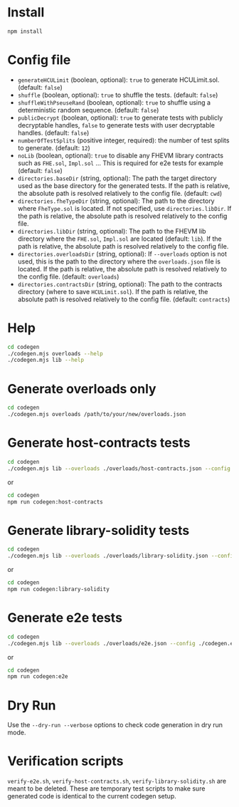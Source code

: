 # Install

```sh
npm install
```

# Config file

- `generateHCULimit` (boolean, optional): `true` to generate HCULimit.sol. (default: `false`)
- `shuffle` (boolean, optional): `true` to shuffle the tests. (default: `false`)
- `shuffleWithPseuseRand` (boolean, optional): `true` to shuffle using a deterministic random sequence. (default: `false`)
- `publicDecrypt` (boolean, optional): `true` to generate tests with publicly decryptable handles, `false` to generate tests with user decryptable handles. (default: `false`)
- `numberOfTestSplits` (positive integer, required): the number of test splits to generate. (default: `12`)
- `noLib` (boolean, optional): `true` to disable any FHEVM library contracts such as `FHE.sol`, `Impl.sol` ... This is required for e2e tests for example (default: `false`)
- `directories.baseDir` (string, optional): The path the target directory used as the base directory for the generated tests. If the path is relative, the absolute path is resolved relatively to the config file. (default: `cwd`)
- `directories.fheTypeDir` (string, optional): The path to the directory where `FheType.sol` is located. If not specified, use `directories.libDir`. If the path is relative, the absolute path is resolved relatively to the config file.
- `directories.libDir` (string, optional): The path to the FHEVM lib directory where the `FHE.sol`, `Impl.sol` are located (default: `lib`). If the path is relative, the absolute path is resolved relatively to the config file.
- `directories.overloadsDir` (string, optional): If `--overloads` option is not used, this is the path to the directory where the `overloads.json` file is located. If the path is relative, the absolute path is resolved relatively to the config file. (default: `overloads`)
- `directories.contractsDir` (string, optional): The path to the contracts directory (where to save `HCULimit.sol`). If the path is relative, the absolute path is resolved relatively to the config file. (default: `contracts`)

# Help

```sh
cd codegen
./codegen.mjs overloads --help
./codegen.mjs lib --help
```

# Generate overloads only

```sh
cd codegen
./codegen.mjs overloads /path/to/your/new/overloads.json
```

# Generate host-contracts tests

```sh
cd codegen
./codegen.mjs lib --overloads ./overloads/host-contracts.json --config ./codegen.host-contracts.config.json --verbose
```

or

```sh
cd codegen
npm run codegen:host-contracts
```

# Generate library-solidity tests

```sh
cd codegen
./codegen.mjs lib --overloads ./overloads/library-solidity.json --config ./codegen.library-solidity.config.json --verbose
```

or

```sh
cd codegen
npm run codegen:library-solidity
```

# Generate e2e tests

```sh
cd codegen
./codegen.mjs lib --overloads ./overloads/e2e.json --config ./codegen.e2e.config.json --verbose
```

or

```sh
cd codegen
npm run codegen:e2e
```

# Dry Run

Use the `--dry-run --verbose` options to check code generation in dry run mode.

# Verification scripts

`verify-e2e.sh`, `verify-host-contracts.sh`, `verify-library-solidity.sh` are meant to be deleted. These are temporary test scripts to make sure generated code is identical to the current codegen setup.
